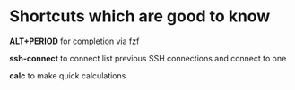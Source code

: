 # Shortcuts which are good to know
**ALT+PERIOD** for completion via fzf

**ssh-connect** to connect list previous SSH connections and connect to one

**calc** to make quick calculations
